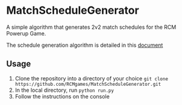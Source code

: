 # MatchScheduleGenerator
A simple algorithm that generates 2v2 match schedules for the RCM Powerup Game.

The schedule generation algorithm is detailed in this [document](https://docs.google.com/document/d/1kO8rDX9x8Nx0_jwk1Z4YoIVBQkXSR_ObX_ujte-it2Y/edit)

## Usage
1. Clone the repository into a directory of your choice `git clone https://github.com/RCMgames/MatchScheduleGenerator.git`
2. In the local directory, run `python run.py`
3. Follow the instructions on the console